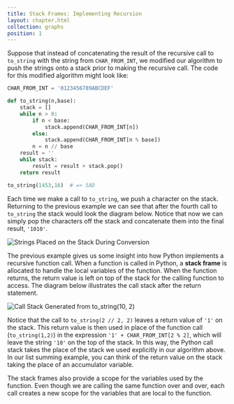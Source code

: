 ```yaml
---
title: Stack Frames: Implementing Recursion
layout: chapter.html
collection: graphs
position: 1
---
```


Suppose that instead of concatenating the result of the recursive call
to `to_string` with the string from `CHAR_FROM_INT`, we modified our
algorithm to push the strings onto a stack prior to making the recursive
call. The code for this modified algorithm might look like:

```python
CHAR_FROM_INT = '0123456789ABCDEF'

def to_string(n,base):
    stack = []
    while n > 0:
        if n < base:
            stack.append(CHAR_FROM_INT[n])
        else:
            stack.append(CHAR_FROM_INT[n % base])
        n = n // base
    result = ''
    while stack:
        result = result + stack.pop()
    return result

to_string(1453,16)  # => 5AD
```

Each time we make a call to `to_string`, we push a character on the stack.
Returning to the previous example we can see that after the fourth call
to `to_string` the stack would look the diagram below.
Notice that now we can simply pop the characters off the stack and
concatenate them into the final result, `'1010'`.

![Strings Placed on the Stack During
Conversion](figures/recursion-stack.png)

The previous example gives us some insight into how Python implements a
recursive function call. When a function is called in Python, a **stack
frame** is allocated to handle the local variables of the function. When
the function returns, the return value is left on top of the stack for
the calling function to access. The diagram below
illustrates the call stack after the return statement.

![Call Stack Generated from
`to_string(10, 2)`](figures/new-call-stack.png)

Notice that the call to `to_string(2 // 2, 2)` leaves a return value of `'1'`
on the stack. This return value is then used in place of the function
call (`to_string(1,2)`) in the expression `'1' + CHAR_FROM_INT[2 % 2]`, which
will leave the string `'10'` on the top of the stack. In this way, the
Python call stack takes the place of the stack we used explicitly in our algorithm above. In our list summing example, you can
think of the return value on the stack taking the place of an
accumulator variable.

The stack frames also provide a scope for the variables used by the
function. Even though we are calling the same function over and over,
each call creates a new scope for the variables that are local to the
function.
